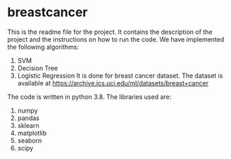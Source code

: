 # breastcancer

This is the readme file for the project. It contains the description of the project and the instructions on how to run the code.
We have implemented the following algorithms:
1. SVM
2. Decision Tree
3. Logistic Regression
It is done for breast cancer dataset. The dataset is available at https://archive.ics.uci.edu/ml/datasets/breast+cancer

The code is written in python 3.8. The libraries used are:
1. numpy
2. pandas
3. sklearn
4. matplotlib
5. seaborn
6. scipy
